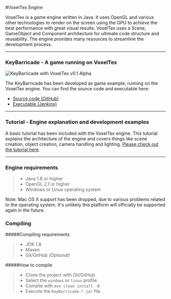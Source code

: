 #VoxelTex Engine

VoxelTex is a game engine written in Java.
It uses OpenGL and various other technologies to render on the screen using the GPU to achieve the best performance with great visual results.
VoxelTex uses a Scene, GameObject and Component architecture for ultimate code structure and reusability.
The engine provides many resources to streamline the development process.



---



### KeyBarricade - A game running on VoxelTex

![KeyBarricade with VoxelTex v0.1 Alpha](http://i.imgur.com/6A82f72.jpg)

The KeyBarricade has been developed as game example, running on the VoxelTex engine.
You can find the source code and executable here:

* [Source code (GitHub)](https://github.com/timvisee/KeyBarricade)
* [Executable (Jenkins)](http://ci.xephi.fr/job/KeyBarricade/)



---



### Tutorial - Engine explanation and development examples
A basic tutorial has been included with the VoxelTex engine.
This tutorial explains the architecture of the engine and covers things like scene creation, object creation, camera handling and lighting.
[Please check out the tutorial here](https://github.com/timvisee/VoxelTex-Engine/tree/master/src/main/java/com/timvisee/voxeltex/example/example1#voxeltex-engine---example-one).




---



### Engine requirements
>- Java 1.8 or higher
>- OpenGL 2.1 or higher
>- Windows or Linux operating system

Note: Mac OS X support has been dropped, due to various problems related to the operating system. It's unlikely this platform will officially be supported again in the future.

### Compiling

#####Compiling requirements
>- JDK 1.8
>- Maven
>- Git/GitHub _(Optional)_

#####How to compile
>- Clone the project with Git/GitHub
>- Select the `windows` or `linux` profile.
>- Compile with `mvn clean install -B`
>- Execute the `KeyBarricade-*.jar` file.
